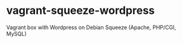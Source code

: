 vagrant-squeeze-wordpress
=========================

Vagrant box with Wordpress on Debian Squeeze (Apache, PHP/CGI, MySQL)
